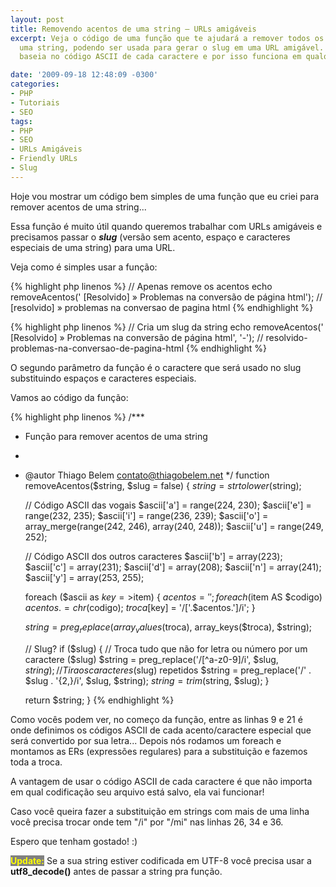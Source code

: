```yaml
---
layout: post
title: Removendo acentos de uma string – URLs amigáveis
excerpt: Veja o código de uma função que te ajudará a remover todos os acentos de
  uma string, podendo ser usada para gerar o slug em uma URL amigável. A função se
  baseia no código ASCII de cada caractere e por isso funciona em qualquer ambiente.

date: '2009-09-18 12:48:09 -0300'
categories:
- PHP
- Tutoriais
- SEO
tags:
- PHP
- SEO
- URLs Amigáveis
- Friendly URLs
- Slug
---
```

Hoje vou mostrar um código bem simples de uma função que eu criei para remover acentos de uma string...

Essa função é muito útil quando queremos trabalhar com URLs amigáveis e precisamos passar o <em><strong>slug</strong></em> (versão sem acento, espaço e caracteres especiais de uma string) para uma URL.

Veja como é simples usar a função:


{% highlight php linenos %}
// Apenas remove os acentos
echo removeAcentos(' [Resolvido] » Problemas na conversão de página html');
// [resolvido] » problemas na conversao de pagina html
{% endhighlight %}


{% highlight php linenos %}
// Cria um slug da string
echo removeAcentos(' [Resolvido] » Problemas na conversão de página html', '-');
// resolvido-problemas-na-conversao-de-pagina-html
{% endhighlight %}

O segundo parâmetro da função é o caractere que será usado no slug substituindo espaços e caracteres especiais.

Vamos ao código da função:


{% highlight php linenos %}
/***
 * Função para remover acentos de uma string
 *
 * @autor Thiago Belem <contato@thiagobelem.net>
 */
function removeAcentos($string, $slug = false) {
	$string = strtolower($string);

	// Código ASCII das vogais
	$ascii['a'] = range(224, 230);
	$ascii['e'] = range(232, 235);
	$ascii['i'] = range(236, 239);
	$ascii['o'] = array_merge(range(242, 246), array(240, 248));
	$ascii['u'] = range(249, 252);

	// Código ASCII dos outros caracteres
	$ascii['b'] = array(223);
	$ascii['c'] = array(231);
	$ascii['d'] = array(208);
	$ascii['n'] = array(241);
	$ascii['y'] = array(253, 255);

	foreach ($ascii as $key=>$item) {
		$acentos = '';
		foreach ($item AS $codigo) $acentos .= chr($codigo);
		$troca[$key] = '/['.$acentos.']/i';
	}

	$string = preg_replace(array_values($troca), array_keys($troca), $string);

	// Slug?
	if ($slug) {
		// Troca tudo que não for letra ou número por um caractere ($slug)
		$string = preg_replace('/[^a-z0-9]/i', $slug, $string);
		// Tira os caracteres ($slug) repetidos
		$string = preg_replace('/' . $slug . '{2,}/i', $slug, $string);
		$string = trim($string, $slug);
	}

	return $string;
}
{% endhighlight %}

Como vocês podem ver, no começo da função, entre as linhas 9 e 21 é onde definimos os códigos ASCII de cada acento/caractere especial que será convertido por sua letra... Depois nós rodamos um foreach e montamos as ERs (expressões regulares) para a substituição e fazemos toda a troca.

A vantagem de usar o código ASCII de cada caractere é que não importa em qual codificação seu arquivo está salvo, ela vai funcionar!

Caso você queira fazer a substituição em strings com mais de uma linha você precisa trocar onde tem "/i" por "/mi" nas linhas 26, 34 e 36.

Espero que tenham gostado! :)

<strong style="background: gray; color: yellow">Update:</strong> Se a sua string estiver codificada em UTF-8 você precisa usar a <strong>utf8_decode()</strong> antes de passar a string pra função.

